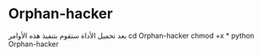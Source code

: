 # Orphan-hacker
بعد تحميل الأداة ستقوم بتنفيذ هذه الأوامر
cd Orphan-hacker
chmod +x *
python Orphan-hacker

